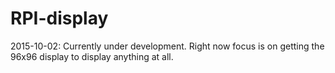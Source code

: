 RPI-display
=============

2015-10-02: Currently under development. Right now focus is on getting the 96x96 display to display anything at all.    




